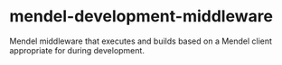 # mendel-development-middleware

Mendel middleware that executes and builds based on a Mendel client appropriate for during development.
